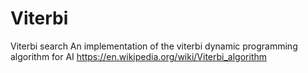 # Viterbi
Viterbi search
An implementation of the viterbi dynamic programming algorithm for AI
https://en.wikipedia.org/wiki/Viterbi_algorithm
